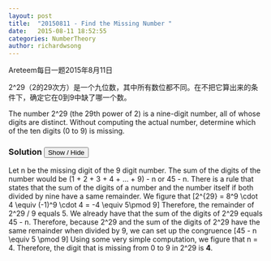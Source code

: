 ```yaml
---
layout: post
title:  "20150811 - Find the Missing Number "
date:   2015-08-11 18:52:55
categories: NumberTheory
author: richardwsong
---
```

Areteem每日一题2015年8月11日

<problem>

2^29（2的29次方）是一个九位数，其中所有数位都不同。在不把它算出来的条件下，确定它在0到9中缺了哪一个数。
<p>
The number 2^29 (the 29th power of 2) is a nine-digit number, all of whose digits are distinct. Without computing the actual number, determine which of the ten digits (0 to 9) is missing.
</p>
</problem>


### Solution <button>Show / Hide</button>

<solution>

Let n be the missing digit of the 9 digit number. The sum of the digits of the number would be  (1 + 2 + 3 + 4 + ... + 9) - n or 45 - n. There is a rule that states that the sum of the digits of a number and the number itself if both divided by nine have a same remainder. We figure that \[2^{29} = 8^9 \cdot 4 \equiv (-1)^9 \cdot 4 = -4 \equiv 5\pmod 9\] Therefore, the remainder of 2^29 / 9 equals 5. We already have that the sum of the digits of 2^29 equals 45 - n. Therefore, because 2^29 and the sum of the digits of 2^29 have the same remainder when divided by 9, we can set up the congruence \[45 - n \equiv 5 \pmod 9\] Using some very simple computation, we figure that n = 4. Therefore, the digit that is missing from 0 to 9 in 2^29 is <b>4</b>.


</solution>

